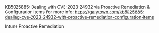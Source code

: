 KB5025885: Dealing with CVE-2023-24932 via Proactive Remediation & Configuration Items
For more info:
https://garytown.com/kb5025885-dealing-cve-2023-24932-with-proactive-remediation-configuration-items

Intune Proactive Remediation
